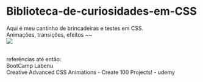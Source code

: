 # Biblioteca-de-curiosidades-em-CSS

Aqui é meu cantinho de brincadeiras e testes em CSS.
<br>
Animações, transições, efeitos ~~
<br>
<img src="https://media.tenor.com/QWdPngpHxZ8AAAAd/family-guy-css.gif" />




<br>
referências até então:
<br>
BootCamp Labenu
<br>
Creative Advanced CSS Animations - Create 100 Projects! - udemy

